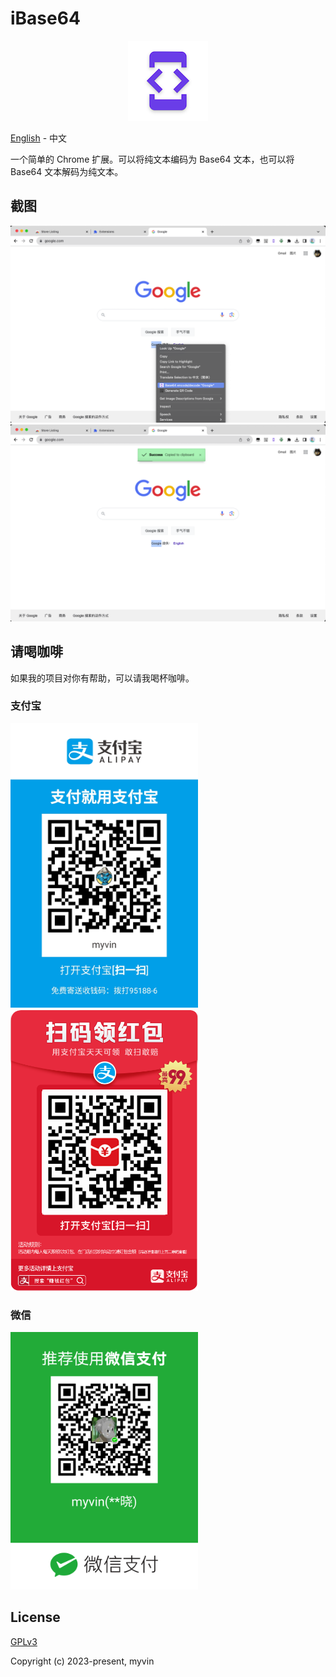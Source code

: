 # iBase64

<p align='center'>
    <img src='src/images/icons/128.png' alt="iBase64 logo">
</p>

[English](README.md) - 中文

一个简单的 Chrome 扩展。可以将纯文本编码为 Base64 文本，也可以将 Base64 文本解码为纯文本。

## 截图

<img src='screenshots/1.png' alt="screenshot">
<img src='screenshots/2.png' alt="screenshot">

## 请喝咖啡

如果我的项目对你有帮助，可以请我喝杯咖啡。

### 支付宝

<img src="https://raw.githubusercontent.com/myvin/miniprogram/master/9181893579988_.pic_hd.jpg" width="300" /> <img src="https://raw.githubusercontent.com/myvin/miniprogram/master/9191893579989_.pic.jpg" width="300" />

### 微信

<img src="https://raw.githubusercontent.com/myvin/miniprogram/master/9201893579990_.pic_hd.jpg" width="300" />

## License

[GPLv3](https://www.gnu.org/licenses/gpl-3.0.html)

Copyright (c) 2023-present, myvin